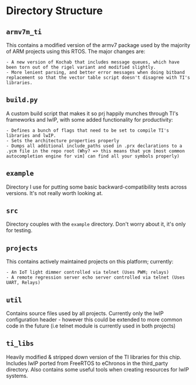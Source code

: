 # Directory Structure

## `armv7m_ti`

This contains a modified version of the armv7 package used by the majority of ARM projects using this RTOS. The major changes are:

    - A new version of Kochab that includes message queues, which have been torn out of the rigel variant and modified slightly.
    - More lenient parsing, and better error messages when doing bitband replacement so that the vector table script doesn't disagree with TI's libraries. 

## `build.py`

A custom build script that makes it so prj happily munches through TI's frameworks and lwIP, with some added functionality for productivity:

    - Defines a bunch of flags that need to be set to compile TI's libraries and lwIP.
    - Sets the architecture properties properly
    - Dumps all additional include_paths used in .prx declarations to a .ycm file in the repo root (Why? => this means that ycm [most common autocompletion engine for vim] can find all your symbols properly)

## `example`

Directory I use for putting some basic backward-compatibility tests across versions. It's not really worth looking at. 

## `src`

Directory couples with the `example` directory. Don't worry about it, it's only for testing.

## `projects`

This contains actively maintained projects on this platform; currently:

    - An IoT light dimmer controlled via telnet (Uses PWM; relays)
    - A remote regression server echo server controlled via telnet (Uses UART, Relays)

## `util`

Contains source files used by all projects. Currently only the lwIP configuration header - however this could be extended to more common code in the future (i.e telnet module is currently used in both projects)

## `ti_libs`

Heavily modified & stripped down version of the TI libraries for this chip. Includes lwIP ported from FreeRTOS to eChronos in the third_party directory. Also contains some useful tools when creating resources for lwIP systems.
